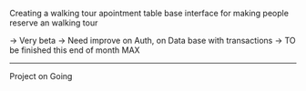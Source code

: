 Creating a walking tour apointment table base interface for making people reserve an walking tour

-> Very beta 
-> Need improve on Auth, on Data base with transactions
-> TO be finished this end of month MAX

--------------
Project on Going 
